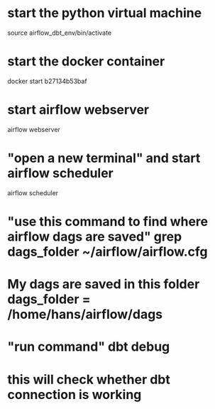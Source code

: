 # start the python virtual machine

source airflow_dbt_env/bin/activate

# start the docker container

docker start b27134b53baf

# start airflow webserver

airflow webserver

# "open a new terminal" and start airflow scheduler

airflow scheduler

# "use this command to find where airflow dags are saved" grep dags_folder ~/airflow/airflow.cfg 
# My dags are saved in this folder dags_folder = /home/hans/airflow/dags

# "run command" dbt debug
# this will check whether dbt connection is working




